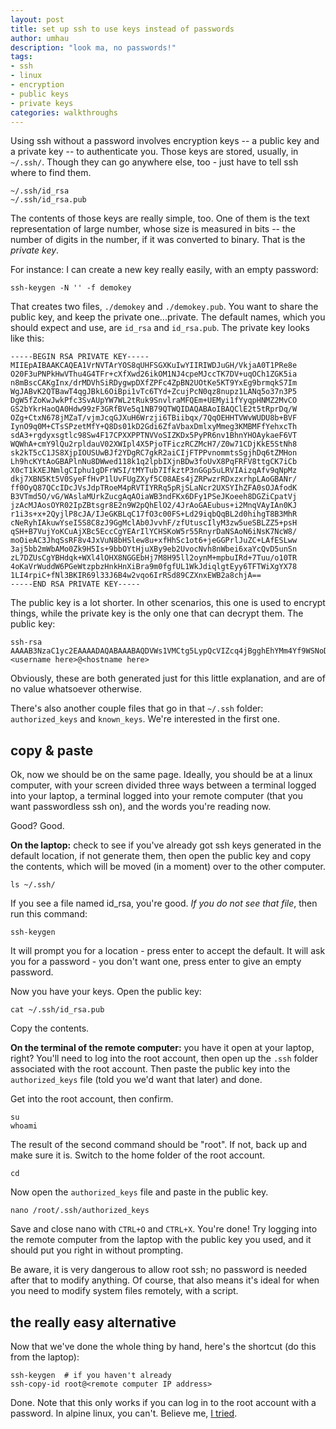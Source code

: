 ```yaml
---
layout: post
title: set up ssh to use keys instead of passwords
author: umhau
description: "look ma, no passwords!"
tags: 
- ssh
- linux
- encryption
- public keys
- private keys
categories: walkthroughs
---
```


Using ssh without a password involves encryption keys -- a public key and a private key -- to authenticate you. Those keys are stored, usually, in `~/.ssh/`. Though they can go anywhere else, too - just have to tell ssh where to find them.

```
~/.ssh/id_rsa
~/.ssh/id_rsa.pub
```

The contents of those keys are really simple, too.  One of them is the text representation of large number, whose size is measured in bits -- the number of digits in the number, if it was converted to binary.  That is the _private key_.

For instance: I can create a new key really easily, with an empty password:

```
ssh-keygen -N '' -f demokey
```

That creates two files, `./demokey` and `./demokey.pub`.  You want to share the public key, and keep the private one...private.  The default names, which you should expect and use, are `id_rsa` and `id_rsa.pub`.  The private key looks like this: 

```
-----BEGIN RSA PRIVATE KEY-----
MIIEpAIBAAKCAQEA1VrNVTArYOS8qUHFSGXKuIwYIIRIWDJuGH/VkjaA0T1PRe8e
O20F3uPNPkHwVThu4G4TFr+cXfXwd26ikOM1NJ4cpeMJccTK7DV+uqOCh1ZGK5ia
n8mBscCAKgInx/drMDVhSiRDygwpDXfZPFc4ZpBN2UOtKe5KT9YxEg9brmqkS7Im
WgJABvK2QTBawT4qgJBkL6OiBpi1vTc6TYd+ZcujPcN0qz8nupz1LANq5o37n3P5
DgW5fZoKwJwkPfc3SvAUpYW7WL2tRuk9SnvlraMFQEm+UEMyi1fYyqpHNMZ2MvCO
GS2bYkrHaoQA0Hdw99zF3GRfBVe5q1NB79QTWQIDAQABAoIBAQClE2t5tRprDq/W
OZg+CtxN678jMZaT/vjmJcqGJXuH6Wrzji6TBiibqx/7QqOEHHTVWvWUDU8b+BVF
IynO9q0M+CTsSPzetMfY+Q8Ds01kD2Gdi6ZfaVbaxDmlxyMmeg3KMBMFfYehxcTh
sdA3+rgdyxsgtlc98Sw4F17CPXXPPTNVVoSIZKDx5PyPR6nv1BhnYHOAykaeF6VT
WQWhA+cmY9lQu2rpldauV02XWIpl4X5PjoTFiczRCZMcH7/Z0w71CDjKkE5StNh8
sk2kT5cC1JS8XjpIOUSUwBJf2YDgRC7gkR2aiCIjFTPPvnommtsSgjhDq6tZMHon
Lh9hcKYtAoGBAPlnNu8DWwed118k1q2lpbIXjnBDw3foUvX8PqFRFV8ttgCK7iCb
X0cT1kXEJNmlgCIphu1gDFrWSI/tMYTub7IfkztP3nGGp5uLRVIAizqAfv9qNpMz
dkj7XBN5Kt5V0SyeFfHvP1lUvFUgZXyf5C08AEs4jZRPwzrRDxzxrhpLAoGBANr/
ff0OyQ87QCcIDcJVsJdpTRoeM4pRVTIYRRq5pRjSLaNcr2UXSYIhZFA0sOJAfodK
B3VTmd5O/vG/WAslaMUrkZucgAqAOiaWB3ndFKx6DFy1PSeJKoeeh8DGZiCpatVj
jzAcMJAosOYR02IpZBtsgr8E2n9W2pQhElO2/4JrAoGAEubus+i2MnqVAyIAn0KJ
r1i3s+x+2QyjlP8cJA/IJeGKBLqC17fO3c00FS+Ld29iqbQqBL2d0hihgT8B3MhR
cNeRyhIAkuwYseI5S8C8zJ9GgMclAb0JvvhF/zfUtuscIlyM3zw5ueSBLZZ5+psH
qSH+B7VujYoKCuAjXBc5EccCgYEArIlYCHSKoW5r55RnyrDaNSAoN6iNsK7NcW8/
moOieAC3JhqSsRF8v4JxVuN8bHSlew8u+xfHhSc1ot6+jeGGPrlJuZC+LAfESLww
3aj5bb2mWbAMo0Zk9H5Is+9bbOYtHjuXBy9eb2UvocNvh8nWbei6xaYcQvD5unSn
zL7DZUsCgYBHdqk+WXl4lOHX8NGGEbHj7M8H95ll2oynM+mpbuIRd+7Tuu/o10TR
4oKaVrWuddW6PGeWtzpbzHnkHnXiBra9m0fgfUL1WkJdiqlgtEyy6TFTWiXgYX78
1LI4rpiC+fNl3BKIR69l33J6B4w2vqo6IrRSd89CZXnxEWB2a8chjA==
-----END RSA PRIVATE KEY-----
```

The public key is a lot shorter. In other scenarios, this one is used to encrypt things, while the private key is the only one that can decrypt them. The public key: 

```
ssh-rsa AAAAB3NzaC1yc2EAAAADAQABAAABAQDVWs1VMCtg5LypQcVIZcq4jBgghEhYMm4Yf9WSNoDRPU9F7x47bQXe480+QfBVOG7gbhMWv5xd9fB3bqKQ4zU0nhyl4wlxxMrsNX66o4KHVkYrmJqfyYGxwIAqAifH92swNWFKJEPKDCkNd9k8VzhmkE3ZQ60p7kpP1jESD1uuaqRLsiZaAkAG8rZBMFrBPiqAkGQvo6IGmLW9NzpNh35ly6M9w3SrPye6nPUsA2rmjfufc/kOBbl9mgrAnCQ99zdK8BSlhbtYva1G6T1Ke+WtowVASb5QQzKLV9jKqkc0xnYy8I4ZLZtiSsdqhADQd3D33MXcZF8FV7mrU0Hv1BNZ <username here>@<hostname here>
```

Obviously, these are both generated just for this little explanation, and are of no value whatsoever otherwise.

There's also another couple files that go in that `~/.ssh` folder: `authorized_keys` and `known_keys`. We're interested in the first one. 

## copy & paste

Ok, now we should be on the same page. Ideally, you should be at a linux computer, with your screen divided three ways between a terminal logged into your laptop, a terminal logged into your remote computer (that you want passwordless ssh on), and the words you're reading now.  

Good? Good.

**On the laptop:** check to see if you've already got ssh keys generated in the default location, if not generate them, then open the public key and copy the contents, which will be moved (in a moment) over to the other computer.

```
ls ~/.ssh/
```
If you see a file named id_rsa, you're good. _If you do not see that file_, then run this command:
```
ssh-keygen
```
It will prompt you for a location - press enter to accept the default. It will ask you for a password - you don't want one, press enter to give an empty password.

Now you have your keys.  Open the public key:
```
cat ~/.ssh/id_rsa.pub
```
Copy the contents.

**On the terminal of the remote computer:** you have it open at your laptop, right?  You'll need to log into the root account, then open up the `.ssh` folder associated with the root account.  Then paste the public key into the `authorized_keys` file (told you we'd want that later) and done.

Get into the root account, then confirm.

```
su
whoami
```
The result of the second command should be "root". If not, back up and make sure it is. Switch to the home folder of the root account.
```
cd
```
Now open the `authorized_keys` file and paste in the public key.
```
nano /root/.ssh/authorized_keys
```
Save and close nano with `CTRL+O` and `CTRL+X`. You're done! Try logging into the remote computer from the laptop with the public key you used, and it should put you right in without prompting. 

Be aware, it is very dangerous to allow root ssh; no password is needed after that to modify anything. Of course, that also means it's ideal for when you need to modify system files remotely, with a script. 

## the really easy alternative

Now that we've done the whole thing by hand, here's the shortcut (do this from the laptop):

```
ssh-keygen  # if you haven't already
ssh-copy-id root@<remote computer IP address>
```

Done. Note that this only works if you can log in to the root account with a password. In alpine linux, you can't. Believe me, [I tried](https://umhau.github.io/alpine-linux/).

